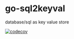 # go-sql2keyval
database/sql as key value store

[![codecov](https://codecov.io/gh/takanoriyanagitani/go-sql2keyval/branch/main/graph/badge.svg?token=Z8WNYY3RTI)](https://codecov.io/gh/takanoriyanagitani/go-sql2keyval)
